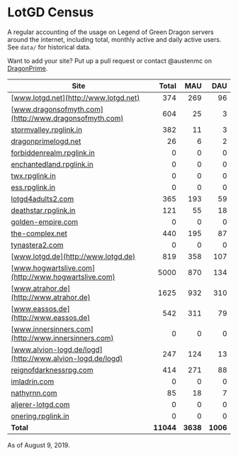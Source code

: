 # LotGD Census
A regular accounting of the usage on Legend of Green Dragon servers around the internet, including total, monthly active and daily active users. See `data/` for historical data.

Want to add your site? Put up a pull request or contact @austenmc on [DragonPrime](http://dragonprime.net).


Site | Total | MAU | DAU
--- | ---:| ---:| ---:
[www.lotgd.net](http://www.lotgd.net)|374|269|96
[www.dragonsofmyth.com](http://www.dragonsofmyth.com)|604|25|3
[stormvalley.rpglink.in](http://stormvalley.rpglink.in)|382|11|3
[dragonprimelogd.net](http://dragonprimelogd.net)|26|6|2
[forbiddenrealm.rpglink.in](http://forbiddenrealm.rpglink.in)|0|0|0
[enchantedland.rpglink.in](http://enchantedland.rpglink.in)|0|0|0
[twx.rpglink.in](http://twx.rpglink.in)|0|0|0
[ess.rpglink.in](http://ess.rpglink.in)|0|0|0
[lotgd4adults2.com](http://lotgd4adults2.com)|365|193|59
[deathstar.rpglink.in](http://deathstar.rpglink.in)|121|55|18
[golden-empire.com](http://golden-empire.com)|0|0|0
[the-complex.net](http://the-complex.net)|440|195|87
[tynastera2.com](http://tynastera2.com)|0|0|0
[www.lotgd.de](http://www.lotgd.de)|819|358|107
[www.hogwartslive.com](http://www.hogwartslive.com)|5000|870|134
[www.atrahor.de](http://www.atrahor.de)|1625|932|310
[www.eassos.de](http://www.eassos.de)|542|311|79
[www.innersinners.com](http://www.innersinners.com)|0|0|0
[www.alvion-logd.de/logd](http://www.alvion-logd.de/logd)|247|124|13
[reignofdarknessrpg.com](http://reignofdarknessrpg.com)|414|271|88
[imladrin.com](http://imladrin.com)|0|0|0
[nathyrnn.com](http://nathyrnn.com)|85|18|7
[aljerer-lotgd.com](http://aljerer-lotgd.com)|0|0|0
[onering.rpglink.in](http://onering.rpglink.in)|0|0|0
**Total**|**11044**|**3638**|**1006**

As of August 9, 2019.

